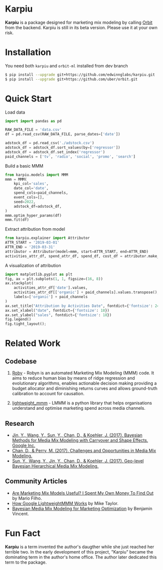 # Karpiu

**Karpiu** is a package designed for marketing mix modeling by calling [Orbit](https://github.com/uber/orbit) from the backend. Karpiu is still in its beta version.  Please use it at your own risk.

# Installation

You need both `karpiu` and `orbit-ml` installed from dev branch

```bash
$ pip install --upgrade git+https://github.com/edwinnglabs/karpiu.git
$ pip install --upgrade git+https://github.com/uber/orbit.git
```

# Quick Start

Load data
```python
import import pandas as pd

RAW_DATA_FILE = 'data.csv'
df = pd.read_csv(RAW_DATA_FILE, parse_dates=['date'])

adstock_df = pd.read_csv('./adstock.csv')
adstock_df = adstock_df.sort_values(by=['regressor'])
adstock_df = adstock_df.set_index('regressor')
paid_channels = ['tv', 'radio', 'social', 'promo', 'search']
```

Build a basic MMM
```python
from karpiu.models import MMM
mmm = MMM(
    kpi_col='sales',
    date_col='date', 
    spend_cols=paid_channels,
    event_cols=[],
    seed=2022,
    adstock_df=adstock_df,
)
mmm.optim_hyper_params(df)
mmm.fit(df)
```

Extract attribution from model
```python
from karpiu.explainer import Attributor
ATTR_START = '2019-03-01'
ATTR_END = '2019-03-31'
attributor = Attributor(model=mmm, start=ATTR_START, end=ATTR_END)
activities_attr_df, spend_attr_df, spend_df, cost_df = attributor.make_attribution()
```

A visualization of attribution
```python
import matplotlib.pyplot as plt
fig, ax = plt.subplots(1, 1, figsize=(16, 8))
ax.stackplot(
    activities_attr_df['date'].values, 
    activities_attr_df[['organic'] + paid_channels].values.transpose(), 
    labels=['organic'] + paid_channels
)
ax.set_title("Attribution by Activities Date", fontdict={'fontsize': 24})
ax.set_xlabel("date", fontdict={'fontsize': 18})
ax.set_ylabel("sales", fontdict={'fontsize': 18})
fig.legend()
fig.tight_layout();
```

# Related Work

## Codebase

1. [Roby](https://github.com/facebookexperimental/Robyn) - Robyn is an automated Marketing Mix Modeling (MMM) code. It aims to reduce human bias by means of ridge regression and evolutionary algorithms, enables actionable decision making providing a budget allocator and diminishing returns curves and allows ground-truth calibration to account for causation.

2. [lightweight_mmm](https://github.com/google/lightweight_mmm) - LMMM is a python library that helps organisations understand and optimise marketing spend across media channels.

## Research

- [Jin, Y., Wang, Y., Sun, Y., Chan, D., & Koehler, J. (2017). Bayesian Methods for Media Mix Modeling with Carryover and Shape Effects. Google Inc.](https://research.google/pubs/pub46001/)
- [Chan, D., & Perry, M. (2017). Challenges and Opportunities in Media Mix Modeling.](https://research.google/pubs/pub45998/)
- [Sun, Y., Wang, Y., Jin, Y., Chan, D., & Koehler, J. (2017). Geo-level Bayesian Hierarchical Media Mix Modeling.](https://research.google/pubs/pub46000/)

## Community Articles

- [Are Marketing Mix Models Useful? I Spent My Own Money To Find Out](https://forecastegy.com/posts/marketing-mix-models/) by Mario Filho.
- [How Google LightweightMMM Works](https://getrecast.com/google-lightweightmmm/) by Mike Taylor.
- [
Bayesian Media Mix Modeling for Marketing Optimization](https://www.pymc-labs.io/blog-posts/bayesian-media-mix-modeling-for-marketing-optimization/)
by Benjamin Vincent.

# Fun Fact

**Karpiu** is a term invented the author's daugther while she just reached her terrible two. In the early development of this project, "Karpiu" became the dominating term in the author's home office. The author later dedicated this term to the package.
